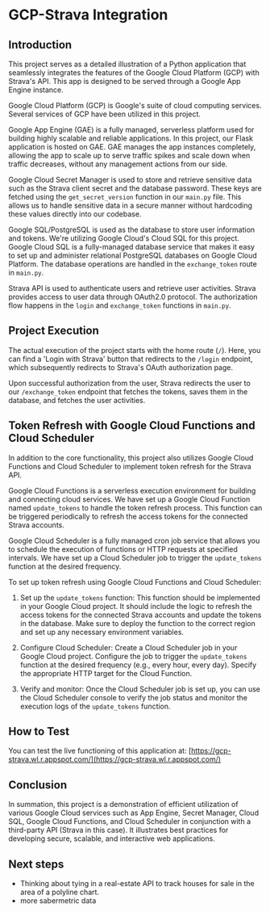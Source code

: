 # GCP-Strava Integration

## Introduction

This project serves as a detailed illustration of a Python application that seamlessly integrates the features of the Google Cloud Platform (GCP) with Strava's API. This app is designed to be served through a Google App Engine instance.

Google Cloud Platform (GCP) is Google's suite of cloud computing services. Several services of GCP have been utilized in this project.

Google App Engine (GAE) is a fully managed, serverless platform used for building highly scalable and reliable applications. In this project, our Flask application is hosted on GAE. GAE manages the app instances completely, allowing the app to scale up to serve traffic spikes and scale down when traffic decreases, without any management actions from our side.

Google Cloud Secret Manager is used to store and retrieve sensitive data such as the Strava client secret and the database password. These keys are fetched using the `get_secret_version` function in our `main.py` file. This allows us to handle sensitive data in a secure manner without hardcoding these values directly into our codebase.

Google SQL/PostgreSQL is used as the database to store user information and tokens. We're utilizing Google Cloud's Cloud SQL for this project. Google Cloud SQL is a fully-managed database service that makes it easy to set up and administer relational PostgreSQL databases on Google Cloud Platform. The database operations are handled in the `exchange_token` route in `main.py`.

Strava API is used to authenticate users and retrieve user activities. Strava provides access to user data through OAuth2.0 protocol. The authorization flow happens in the `login` and `exchange_token` functions in `main.py`.

## Project Execution

The actual execution of the project starts with the home route (`/`). Here, you can find a 'Login with Strava' button that redirects to the `/login` endpoint, which subsequently redirects to Strava's OAuth authorization page.

Upon successful authorization from the user, Strava redirects the user to our `/exchange_token` endpoint that fetches the tokens, saves them in the database, and fetches the user activities.

## Token Refresh with Google Cloud Functions and Cloud Scheduler

In addition to the core functionality, this project also utilizes Google Cloud Functions and Cloud Scheduler to implement token refresh for the Strava API.

Google Cloud Functions is a serverless execution environment for building and connecting cloud services. We have set up a Google Cloud Function named `update_tokens` to handle the token refresh process. This function can be triggered periodically to refresh the access tokens for the connected Strava accounts.

Google Cloud Scheduler is a fully managed cron job service that allows you to schedule the execution of functions or HTTP requests at specified intervals. We have set up a Cloud Scheduler job to trigger the `update_tokens` function at the desired frequency.

To set up token refresh using Google Cloud Functions and Cloud Scheduler:

1. Set up the `update_tokens` function: This function should be implemented in your Google Cloud project. It should include the logic to refresh the access tokens for the connected Strava accounts and update the tokens in the database. Make sure to deploy the function to the correct region and set up any necessary environment variables.

2. Configure Cloud Scheduler: Create a Cloud Scheduler job in your Google Cloud project. Configure the job to trigger the `update_tokens` function at the desired frequency (e.g., every hour, every day). Specify the appropriate HTTP target for the Cloud Function.

3. Verify and monitor: Once the Cloud Scheduler job is set up, you can use the Cloud Scheduler console to verify the job status and monitor the execution logs of the `update_tokens` function.

## How to Test

You can test the live functioning of this application at: [https://gcp-strava.wl.r.appspot.com/](https://gcp-strava.wl.r.appspot.com/)

## Conclusion

In summation, this project is a demonstration of efficient utilization of various Google Cloud services such as App Engine, Secret Manager, Cloud SQL, Google Cloud Functions, and Cloud Scheduler in conjunction with a third-party API (Strava in this case). It illustrates best practices for developing secure, scalable, and interactive web applications.

## Next steps
- Thinking about tying in a real-estate API to track houses for sale in the area of a polyline chart.
- more sabermetric data

